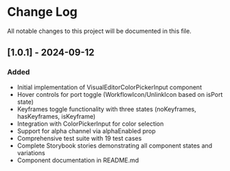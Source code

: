 # Change Log

All notable changes to this project will be documented in this file.

## [1.0.1] - 2024-09-12

### Added

- Initial implementation of VisualEditorColorPickerInput component
- Hover controls for port toggle (WorkflowIcon/UnlinkIcon based on isPort state)
- Keyframes toggle functionality with three states (noKeyframes, hasKeyframes, isKeyframe)
- Integration with ColorPickerInput for color selection
- Support for alpha channel via alphaEnabled prop
- Comprehensive test suite with 19 test cases
- Complete Storybook stories demonstrating all component states and variations
- Component documentation in README.md
